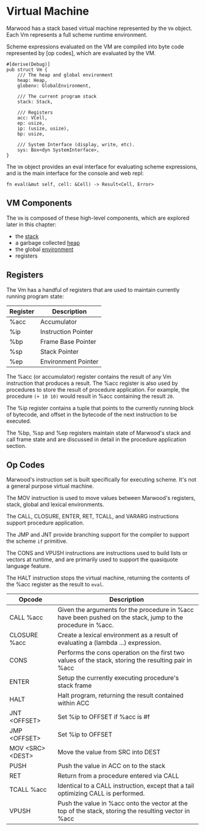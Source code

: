 [heap]: https://github.com/strtok/marwood/blob/master/marwood/src/vm/heap.rs
[environment]: https://github.com/strtok/marwood/blob/master/marwood/src/vm/environment.rs
[stack]: https://github.com/strtok/marwood/blob/master/marwood/src/vm/stack.rs
[virtual machine]: https://github.com/strtok/marwood/blob/master/marwood/src/vm/mod.rs

# Virtual Machine

Marwood has a stack based virtual machine represented by the `Vm` object. Each Vm represents a full scheme runtime environment.

Scheme expressions evaluated on the VM are compiled into byte code represented by [op codes], which are evaluated by the VM.

```rust,noplayground
#[derive(Debug)]
pub struct Vm {
    /// The heap and global environment
    heap: Heap,
    globenv: GlobalEnvironment,

    /// The current program stack
    stack: Stack,

    /// Registers
    acc: VCell,
    ep: usize,
    ip: (usize, usize),
    bp: usize,

    /// System Interface (display, write, etc).
    sys: Box<dyn SystemInterface>,
}
```

The `Vm` object provides an eval interface for evaluating scheme expressions, and is the main interface for the console and web repl:

```rust,noplayground
fn eval(&mut self, cell: &Cell) -> Result<Cell, Error>
```

## VM Components

The `Vm` is composed of these high-level components, which are explored later in this chapter:

* the [stack]
* a garbage collected [heap]
* the global [environment]
* registers

## Registers

The Vm has a handful of registers that are used to maintain currently running program state:

| Register | Description         |
|----------|---------------------|
| %acc     | Accumulator         |
| %ip      | Instruction Pointer |
| %bp      | Frame Base Pointer  |
| %sp      | Stack Pointer       |
| %ep      | Environment Pointer |

The %acc (or accumulator) register contains the result of any Vm instruction that produces a result. The %acc register is also used by procedures to store the result of procedure application. For example, the procedure `(+ 10 10)` would result in %acc containing the result `20`.

The %ip register contains a tuple that points to the currently running block of bytecode, and offset in the bytecode of the next instruction to be executed.

The %bp, %sp and %ep registers maintain state of Marwood's stack and call frame state and are discussed in detail in the procedure application section.

## Op Codes

Marwood's instruction set is built specifically for executing scheme. It's not a general purpose virtual machine. 

The MOV instruction is used to move values between Marwood's registers, stack, global and lexical environments.

The CALL, CLOSURE, ENTER, RET, TCALL, and VARARG instructions support procedure application.

The JMP and JNT provide branching support for the compiler to support the scheme `if` primitive.

The CONS and VPUSH instructions are instructions used to build lists or vectors at runtime, and are primarily used to support the quasiquote language feature.

The HALT instruction stops the virtual machine, returning the contents of the %acc register as the result to `eval`.

| Opcode                       | Description                                                                                                           |
|------------------------------|-----------------------------------------------------------------------------------------------------------------------|
| CALL %acc                    | Given the arguments for the procedure in %acc have been pushed on the stack, jump to the procedure in %acc.           |
| CLOSURE %acc                 | Create a lexical environment as a result of evaluating a (lambda ...) expression.                                     |
| CONS                         | Performs the cons operation on the first two values of the stack, storing the resulting pair in %acc                  |
| ENTER                        | Setup the currently executing procedure's stack frame                                                                 |
| HALT                         | Halt program, returning the result contained within ACC                                                               |
| JNT &lt;OFFSET&gt;           | Set %ip to OFFSET if %acc is #f                                                                                       |
| JMP &lt;OFFSET&gt;           | Set %ip to OFFSET                                                                                                     |
| MOV &lt;SRC&gt; &lt;DEST&gt; | Move the value from SRC into DEST                                                                                     |
| PUSH                         | Push the value in ACC on to the stack                                                                                 |
| RET                          | Return from a procedure entered via CALL                                                                              |
| TCALL %acc                   | Identical to a CALL instruction, except that a tail optimizing CALL is performed.                                     |
| VPUSH                        | Push the value in %acc onto the vector at the top of the stack, storing the resulting vector in %acc                  |
